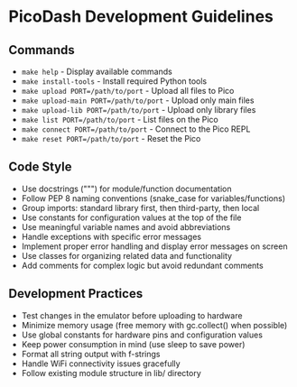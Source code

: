 # PicoDash Development Guidelines

## Commands
- `make help` - Display available commands
- `make install-tools` - Install required Python tools
- `make upload PORT=/path/to/port` - Upload all files to Pico
- `make upload-main PORT=/path/to/port` - Upload only main files
- `make upload-lib PORT=/path/to/port` - Upload only library files
- `make list PORT=/path/to/port` - List files on the Pico
- `make connect PORT=/path/to/port` - Connect to the Pico REPL
- `make reset PORT=/path/to/port` - Reset the Pico

## Code Style
- Use docstrings (""") for module/function documentation
- Follow PEP 8 naming conventions (snake_case for variables/functions)
- Group imports: standard library first, then third-party, then local
- Use constants for configuration values at the top of the file
- Use meaningful variable names and avoid abbreviations
- Handle exceptions with specific error messages
- Implement proper error handling and display error messages on screen
- Use classes for organizing related data and functionality
- Add comments for complex logic but avoid redundant comments

## Development Practices
- Test changes in the emulator before uploading to hardware
- Minimize memory usage (free memory with gc.collect() when possible)
- Use global constants for hardware pins and configuration values
- Keep power consumption in mind (use sleep to save power)
- Format all string output with f-strings
- Handle WiFi connectivity issues gracefully
- Follow existing module structure in lib/ directory